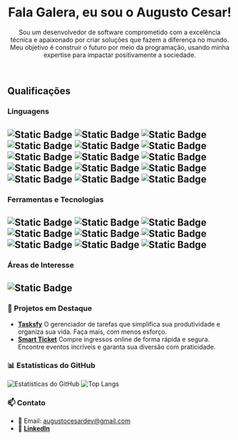 <h1 font-color="white "align="center">Fala Galera, eu sou o Augusto Cesar!</h1>

<p align="center">Sou um desenvolvedor de software comprometido com a excelência técnica e apaixonado por criar soluções que fazem a diferença no mundo. Meu objetivo é construir o futuro por meio da programação, usando minha expertise para impactar positivamente a sociedade.</p>
&nbsp;

<h2>Qualificações</h2>

### Linguagens
![Static Badge](https://img.shields.io/badge/HTML5-red?style=plastic&logo=html5&logoColor=white&labelColor=grey&color=red)
![Static Badge](https://img.shields.io/badge/CSS3-blue?style=plastic&logo=css3&logoColor=white&labelColor=grey&color=blue)
![Static Badge](https://img.shields.io/badge/JavaScript-yellow?style=plastic&logo=Javascript&logoColor=white&labelColor=grey&color=yellow)
![Static Badge](https://img.shields.io/badge/JQuery-blue?style=plastic&logo=JQuery&logoColor=white&labelColor=grey&color=blue)
![Static Badge](https://img.shields.io/badge/Bootstrap-blueviolet?style=plastic&logo=Bootstrap&logoColor=white&labelColor=grey&color=blueviolet)
![Static Badge](https://img.shields.io/badge/SASS-ff69b4?style=plastic&logo=SASS&logoColor=white&labelColor=grey&color=ff69b4)
![Static Badge](https://img.shields.io/badge/Gulp-CF4647?style=plastic&logo=Gulp&logoColor=white&labelColor=grey&color=CF4647)
![Static Badge](https://img.shields.io/badge/LESS-1D365D?style=plastic&logo=Less&logoColor=white&labelColor=grey&color=1D365D)
![Static Badge](https://img.shields.io/badge/Typescript-3178C6?style=plastic&logo=Typescript&logoColor=white&labelColor=grey&color=3178C6)
![Static Badge](https://img.shields.io/badge/VueJS-4FC08D?style=plastic&logo=Vue.JS&logoColor=white&labelColor=grey&color=4FC08D)
![Static Badge](https://img.shields.io/badge/Redux-764ABC?style=plastic&logo=Redux&logoColor=white&labelColor=grey&color=764ABC)
![Static Badge](https://img.shields.io/badge/React-61DAFB?style=plastic&logo=React&logoColor=white&labelColor=grey&color=61DAFB)
![Static Badge](https://img.shields.io/badge/Cypress-17202C?style=plastic&logo=Cypress&logoColor=white&labelColor=grey&color=17202C)
![Static Badge](https://img.shields.io/badge/Python-3776AB?style=plastic&logo=Python&logoColor=white&labelColor=grey&color=3776AB)
![Static Badge](https://img.shields.io/badge/Django-092E20?style=plastic&logo=Django&logoColor=white&labelColor=grey&color=092E20)
---

### Ferramentas e Tecnologias
![Static Badge](https://img.shields.io/badge/Figma-F24E1E?style=plastic&logo=Figma&logoColor=white&labelColor=grey&color=F24E1E)
![Static Badge](https://img.shields.io/badge/Git-F05032?style=plastic&logo=Git&logoColor=white&labelColor=grey&color=F05032)
![Static Badge](https://img.shields.io/badge/Github-181717?style=plastic&logo=Github&logoColor=white&labelColor=grey&color=181717)
![Static Badge](https://img.shields.io/badge/Gitlab-FC6D26?style=plastic&logo=Gitlab&logoColor=white&labelColor=grey&color=FC6D26)
![Static Badge](https://img.shields.io/badge/VSCode-007ACC?style=plastic&logo=Visual%20Studio%20Code&logoColor=white&labelColor=grey&color=007ACC)
![Static Badge](https://img.shields.io/badge/Notion-000000?style=plastic&logo=Notion&logoColor=white&labelColor=grey&color=000000)
![Static Badge](https://img.shields.io/badge/Linux-FCC624?style=plastic&logo=Linux&logoColor=white&labelColor=grey&color=FCC624)
![Static Badge](https://img.shields.io/badge/MacOS-000000?style=plastic&logo=Macos&logoColor=white&labelColor=grey&color=000000)
![Static Badge](https://img.shields.io/badge/Adobe_Photoshop-31A8FF?style=plastic&logo=Adobe%20Photoshop&logoColor=white&labelColor=grey&color=31A8FF)
---

### Áreas de Interesse
![Static Badge](https://img.shields.io/badge/Desenvolvimento_Web-red?style=plastic&logoColor=red)
---

### 💼 Projetos em Destaque

- [**Tasksfy**](Link) O gerenciador de tarefas que simplifica sua produtividade e organiza sua vida. Faça mais, com menos esforço.
- [**Smart Ticket**](Link) Compre ingressos online de forma rápida e segura. Encontre eventos incríveis e garanta sua diversão com praticidade.

### 📊 Estatísticas do GitHub

![Estatísticas do GitHub](https://github-readme-stats.vercel.app/api?username=AugustoCesarDev&show_icons=true&theme=dark)
![Top Langs](https://github-readme-stats.vercel.app/api/top-langs/?username=AugustoCesarDev&layout=compact&theme=dark)

### 📫 Contato

- 📧 Email: augustocesardev@gmail.com
- 💼 **[LinkedIn](https://www.linkedin.com/in/augusto-cesar-dev/)**
<!-- 
- 🌐 Redes Sociais: [Seu Site Pessoal] 
<img src="https://komarev.com/ghpvc/?username=AugustoCesarDev" alt="Visualizações do Perfil" /> 

-->

